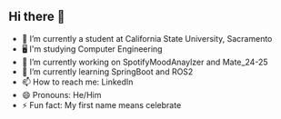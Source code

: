 ## Hi there 👋

- 📕 I’m currently a student at California State University, Sacramento
- 🖥 I'm studying Computer Engineering
- 🔭 I’m currently working on SpotifyMoodAnaylzer and Mate_24-25
- 🌱 I’m currently learning SpringBoot and ROS2
- 📫 How to reach me: LinkedIn
- 😄 Pronouns: He/Him
- ⚡ Fun fact: My first name means celebrate 
